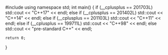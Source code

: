 #include<iostream>
using namespace std;
int main() {
    if (__cplusplus == 201703L)
        std::cout << "C++17" << endl;
    else if (__cplusplus == 201402L)
        std::cout << "C++14" << endl;
    else if (__cplusplus == 201103L)
        std::cout << "C++11" << endl;
    else if (__cplusplus == 199711L)
        std::cout << "C++98" << endl;
    else
        std::cout << "pre-standard C++" << endl;

    return 0;
}
